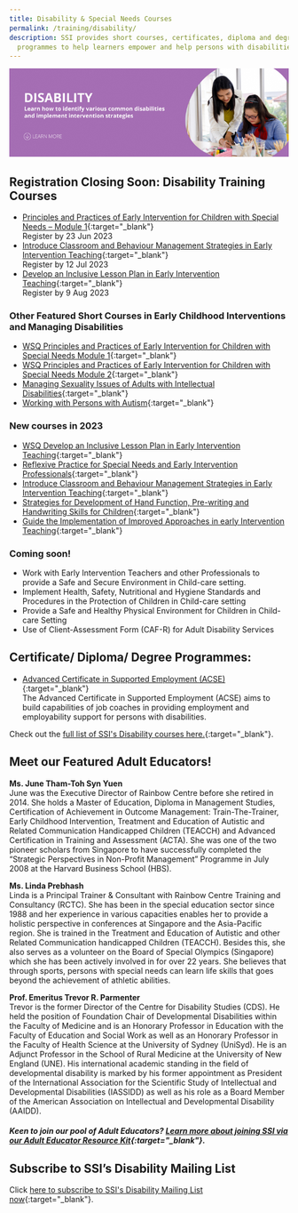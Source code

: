 ```yaml
---
title: Disability & Special Needs Courses
permalink: /training/disability/
description: SSI provides short courses, certificates, diploma and degree
  programmes to help learners empower and help persons with disabilities.
---
```

![Social Service Institute (SSI) Singapore - Disability Care / Special Needs Courses](/images/disability-banner.png)

## Registration Closing Soon: Disability Training Courses

-   [Principles and Practices of Early Intervention for Children with Special Needs – Module 1](https://iltms.ssi.gov.sg/registration/Schedule?coursecode=SDIS463){:target="_blank"}<br>Register by 23 Jun 2023
-   [Introduce Classroom and Behaviour Management Strategies in Early Intervention Teaching](https://iltms.ssi.gov.sg/registration/Schedule?coursecode=SDIS86){:target="_blank"}<br>Register by 12 Jul 2023
-   [Develop an Inclusive Lesson Plan in Early Intervention Teaching](https://iltms.ssi.gov.sg/registration/Schedule?coursecode=SDIS85){:target="_blank"}<br>Register by 9 Aug 2023

### **Other Featured Short Courses in Early Childhood Interventions and Managing Disabilities**
-   [WSQ Principles and Practices of Early Intervention for Children with Special Needs Module 1](https://iltms.ssi.gov.sg/registration/Schedule?coursecode=SDIS463){:target="_blank"}   
-  [WSQ Principles and Practices of Early Intervention for Children with Special Needs Module 2](https://iltms.ssi.gov.sg/registration/Schedule?coursecode=SDIS83){:target="_blank"}
- [Managing Sexuality Issues of Adults with Intellectual Disabilities](https://iltms.ssi.gov.sg/registration/Schedule?coursecode=SDIS6064){:target="_blank"}   
- [Working with Persons with Autism](https://iltms.ssi.gov.sg/registration/Schedule?coursecode=SDIS87){:target="_blank"}   

### New courses in 2023
- [WSQ Develop an Inclusive Lesson Plan in Early Intervention Teaching](https://iltms.ssi.gov.sg/registration/Schedule?coursecode=SDIS85){:target="_blank"}   
- [Reflexive Practice for Special Needs and Early Intervention Professionals](https://iltms.ssi.gov.sg/registration/Schedule?coursecode=SDIS88){:target="_blank"}   
- [Introduce Classroom and Behaviour Management Strategies in Early Intervention Teaching](https://iltms.ssi.gov.sg/registration/Schedule?coursecode=SDIS86){:target="_blank"}   
- [Strategies for Development of Hand Function, Pre-writing and Handwriting Skills for Children](https://iltms.ssi.gov.sg/registration/Schedule?coursecode=SDIS5789){:target="_blank"}
- [Guide the Implementation of Improved Approaches in early Intervention Teaching](https://iltms.ssi.gov.sg/registration/Schedule?coursecode=SDIS84){:target="_blank"} 

### Coming soon!

- Work with Early Intervention Teachers and other Professionals to provide a Safe and Secure Environment in Child-care setting. 
- Implement Health, Safety, Nutritional and Hygiene Standards and Procedures in the Protection of Children in Child-care setting 
- Provide a Safe and Healthy Physical Environment for Children in Child-care Setting 
- Use of Client-Assessment Form (CAF-R) for Adult Disability Services 

## **Certificate/ Diploma/ Degree Programmes:**

-  [Advanced Certificate in Supported Employment (ACSE)](/training/cet-programmes/advance-certificate-in-supported-employment/){:target="_blank"} 
<br>The Advanced Certificate in Supported Employment (ACSE) aims to build capabilities of job coaches in providing employment and employability support for persons with disabilities.  

Check out the [full list of SSI's Disability courses here.](https://iltms.ssi.gov.sg/registration#/Course){:target="_blank"}.

## Meet our Featured Adult Educators!

**Ms. June Tham-Toh Syn Yuen**  
June was the Executive Director of Rainbow Centre before she retired in 2014. She holds a Master of Education, Diploma in Management Studies, Certification of Achievement in Outcome Management: Train-The-Trainer, Early Childhood Intervention, Treatment and Education of Autistic and Related Communication Handicapped Children (TEACCH) and Advanced Certification in Training and Assessment (ACTA). She was one of the two pioneer scholars from Singapore to have successfully completed the “Strategic Perspectives in Non-Profit Management” Programme in July 2008 at the Harvard Business School (HBS).  
  
**Ms. Linda Prebhash**  
Linda is a Principal Trainer &amp; Consultant with Rainbow Centre Training and Consultancy (RCTC). She has been in the special education sector since 1988 and her experience in various capacities enables her to provide a holistic perspective in conferences at Singapore and the Asia-Pacific region. She is trained in the Treatment and Education of Autistic and other Related Communication handicapped Children (TEACCH). Besides this, she also serves as a volunteer on the Board of Special Olympics (Singapore) which she has been actively involved in for over 22 years. She believes that through sports, persons with special needs can learn life skills that goes beyond the achievement of athletic abilities.  
  
**Prof. Emeritus Trevor R. Parmenter**  
Trevor is the former Director of the Centre for Disability Studies (CDS). He held the position of Foundation Chair of Developmental Disabilities within the Faculty of Medicine and is an Honorary Professor in Education with the Faculty of Education and Social Work as well as an Honorary Professor in the Faculty of Health Science at the University of Sydney (UniSyd). He is an Adjunct Professor in the School of Rural Medicine at the University of New England (UNE). His international academic standing in the field of developmental disability is marked by his former appointment as President of the International Association for the Scientific Study of Intellectual and Developmental Disabilities (IASSIDD) as well as his role as a Board Member of the American Association on Intellectual and Developmental Disability (AAIDD).


##### Keen to join our pool of Adult Educators? [Learn more about joining SSI via our Adult Educator Resource Kit](https:/www.ssi.gov.sg/files/AE_Resource_Kit.pdf){:target="_blank"}.

## **Subscribe to SSI’s Disability Mailing List**

Click [here to subscribe to SSI's Disability Mailing List now](https://form.gov.sg/#!/62062a0f8cb95c001235e55d){:target="_blank"}.